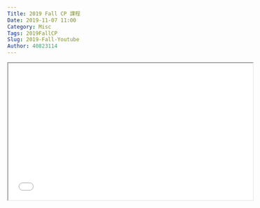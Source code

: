 ```yaml
---
Title: 2019 Fall CP 課程
Date: 2019-11-07 11:00
Category: Misc
Tags: 2019FallCP
Slug: 2019-Fall-Youtube
Author: 40823114
---
```


<iframe width="560" height="314" src="//www.youtube.com/embed/qmYHOKMnzsM" allowfullscreen="allowfullscreen"></iframe>

<!-- PELICAN_END_SUMMARY -->